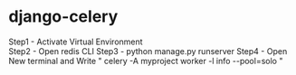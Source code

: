 # django-celery

Step1 - Activate Virtual Environment          
Step2 - Open redis CLI
Step3 - python manage.py runserver
Step4 - Open New terminal and Write " celery -A myproject worker -l info --pool=solo " 
